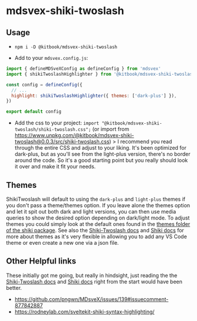 # mdsvex-shiki-twoslash

## Usage

- `npm i -D @kitbook/mdsvex-shiki-twoslash`

- Add to your `mdsvex.config.js`:

```js
import { defineMDSveXConfig as defineConfig } from 'mdsvex'
import { shikiTwoslashHighlighter } from '@kitbook/mdsvex-shiki-twoslash'

const config = defineConfig({
  // ...
  highlight: shikiTwoslashHighlighter({ themes: ['dark-plus'] }),
})

export default config
```

- Add the css to your project: `import "@kitbook/mdsvex-shiki-twoslash/shiki-twoslash.css";` (or import from https://www.unpkg.com/@kitbook/mdsvex-shiki-twoslash@0.0.3/src/shiki-twoslash.css) > I recommend you read through the entire CSS and adjust to your liking. It's been optimized for dark-plus, but as you'll see from the light-plus version, there's no border around the code. So it's a good starting point but you really should look it over and make it fit your needs.

## Themes

ShikiTwoslash will default to using the `dark-plus` and `light-plus` themes if you don't pass a theme/themes option. If you leave alone the themes option and let it spit out both dark and light versions, you can then use media queries to show the desired option depending on dark/light mode. To adjust themes you could simply look at the default ones found in the [themes folder of the shiki package](https://www.runpkg.com/?shiki@0.12.1/themes/dark-plus.json). See also the [Shiki-Twoslash docs](https://shikijs.github.io/twoslash/) and [Shiki docs](https://github.com/shikijs/shiki) for more about themes as it's very flexible in allowing you to add any VS Code theme or even create a new one via a json file.

## Other Helpful links

These initially got me going, but really in hindsight, just reading the the [Shiki-Twoslash docs](https://shikijs.github.io/twoslash/) and [Shiki docs](https://github.com/shikijs/shiki) right from the start would have been better.

- https://github.com/pngwn/MDsveX/issues/139#issuecomment-877842887
- https://rodneylab.com/sveltekit-shiki-syntax-highlighting/ 
